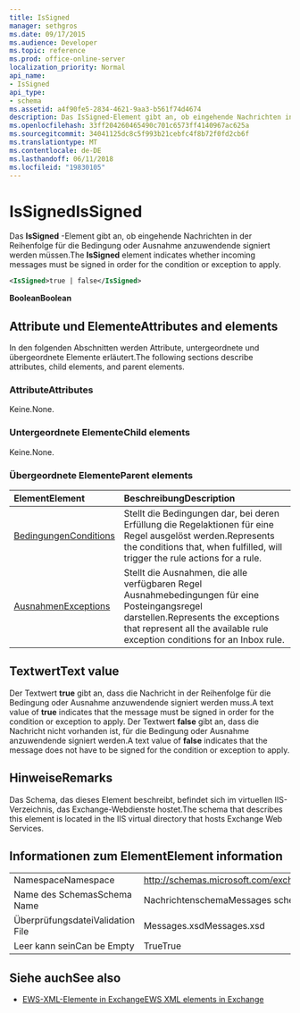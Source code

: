 ```yaml
---
title: IsSigned
manager: sethgros
ms.date: 09/17/2015
ms.audience: Developer
ms.topic: reference
ms.prod: office-online-server
localization_priority: Normal
api_name:
- IsSigned
api_type:
- schema
ms.assetid: a4f90fe5-2834-4621-9aa3-b561f74d4674
description: Das IsSigned-Element gibt an, ob eingehende Nachrichten in der Reihenfolge für die Bedingung oder Ausnahme anzuwendende signiert werden müssen.
ms.openlocfilehash: 33ff204260465490c701c6573ff4140967ac625a
ms.sourcegitcommit: 34041125dc8c5f993b21cebfc4f8b72f0fd2cb6f
ms.translationtype: MT
ms.contentlocale: de-DE
ms.lasthandoff: 06/11/2018
ms.locfileid: "19830105"
---
```

# <a name="issigned"></a><span data-ttu-id="72513-103">IsSigned</span><span class="sxs-lookup"><span data-stu-id="72513-103">IsSigned</span></span>

<span data-ttu-id="72513-104">Das **IsSigned** -Element gibt an, ob eingehende Nachrichten in der Reihenfolge für die Bedingung oder Ausnahme anzuwendende signiert werden müssen.</span><span class="sxs-lookup"><span data-stu-id="72513-104">The **IsSigned** element indicates whether incoming messages must be signed in order for the condition or exception to apply.</span></span> 
  
```XML
<IsSigned>true | false</IsSigned>
```

 <span data-ttu-id="72513-105">**Boolean**</span><span class="sxs-lookup"><span data-stu-id="72513-105">**Boolean**</span></span>
## <a name="attributes-and-elements"></a><span data-ttu-id="72513-106">Attribute und Elemente</span><span class="sxs-lookup"><span data-stu-id="72513-106">Attributes and elements</span></span>

<span data-ttu-id="72513-107">In den folgenden Abschnitten werden Attribute, untergeordnete und übergeordnete Elemente erläutert.</span><span class="sxs-lookup"><span data-stu-id="72513-107">The following sections describe attributes, child elements, and parent elements.</span></span>
  
### <a name="attributes"></a><span data-ttu-id="72513-108">Attribute</span><span class="sxs-lookup"><span data-stu-id="72513-108">Attributes</span></span>

<span data-ttu-id="72513-109">Keine.</span><span class="sxs-lookup"><span data-stu-id="72513-109">None.</span></span>
  
### <a name="child-elements"></a><span data-ttu-id="72513-110">Untergeordnete Elemente</span><span class="sxs-lookup"><span data-stu-id="72513-110">Child elements</span></span>

<span data-ttu-id="72513-111">Keine.</span><span class="sxs-lookup"><span data-stu-id="72513-111">None.</span></span>
  
### <a name="parent-elements"></a><span data-ttu-id="72513-112">Übergeordnete Elemente</span><span class="sxs-lookup"><span data-stu-id="72513-112">Parent elements</span></span>

|<span data-ttu-id="72513-113">**Element**</span><span class="sxs-lookup"><span data-stu-id="72513-113">**Element**</span></span>|<span data-ttu-id="72513-114">**Beschreibung**</span><span class="sxs-lookup"><span data-stu-id="72513-114">**Description**</span></span>|
|:-----|:-----|
|[<span data-ttu-id="72513-115">Bedingungen</span><span class="sxs-lookup"><span data-stu-id="72513-115">Conditions</span></span>](conditions.md) <br/> |<span data-ttu-id="72513-116">Stellt die Bedingungen dar, bei deren Erfüllung die Regelaktionen für eine Regel ausgelöst werden.</span><span class="sxs-lookup"><span data-stu-id="72513-116">Represents the conditions that, when fulfilled, will trigger the rule actions for a rule.</span></span>  <br/> |
|[<span data-ttu-id="72513-117">Ausnahmen</span><span class="sxs-lookup"><span data-stu-id="72513-117">Exceptions</span></span>](exceptions.md) <br/> |<span data-ttu-id="72513-118">Stellt die Ausnahmen, die alle verfügbaren Regel Ausnahmebedingungen für eine Posteingangsregel darstellen.</span><span class="sxs-lookup"><span data-stu-id="72513-118">Represents the exceptions that represent all the available rule exception conditions for an Inbox rule.</span></span>  <br/> |
   
## <a name="text-value"></a><span data-ttu-id="72513-119">Textwert</span><span class="sxs-lookup"><span data-stu-id="72513-119">Text value</span></span>

<span data-ttu-id="72513-120">Der Textwert **true** gibt an, dass die Nachricht in der Reihenfolge für die Bedingung oder Ausnahme anzuwendende signiert werden muss.</span><span class="sxs-lookup"><span data-stu-id="72513-120">A text value of **true** indicates that the message must be signed in order for the condition or exception to apply.</span></span> <span data-ttu-id="72513-121">Der Textwert **false** gibt an, dass die Nachricht nicht vorhanden ist, für die Bedingung oder Ausnahme anzuwendende signiert werden.</span><span class="sxs-lookup"><span data-stu-id="72513-121">A text value of **false** indicates that the message does not have to be signed for the condition or exception to apply.</span></span> 
  
## <a name="remarks"></a><span data-ttu-id="72513-122">Hinweise</span><span class="sxs-lookup"><span data-stu-id="72513-122">Remarks</span></span>

<span data-ttu-id="72513-123">Das Schema, das dieses Element beschreibt, befindet sich im virtuellen IIS-Verzeichnis, das Exchange-Webdienste hostet.</span><span class="sxs-lookup"><span data-stu-id="72513-123">The schema that describes this element is located in the IIS virtual directory that hosts Exchange Web Services.</span></span>
  
## <a name="element-information"></a><span data-ttu-id="72513-124">Informationen zum Element</span><span class="sxs-lookup"><span data-stu-id="72513-124">Element information</span></span>

|||
|:-----|:-----|
|<span data-ttu-id="72513-125">Namespace</span><span class="sxs-lookup"><span data-stu-id="72513-125">Namespace</span></span>  <br/> |http://schemas.microsoft.com/exchange/services/2006/messages  <br/> |
|<span data-ttu-id="72513-126">Name des Schemas</span><span class="sxs-lookup"><span data-stu-id="72513-126">Schema Name</span></span>  <br/> |<span data-ttu-id="72513-127">Nachrichtenschema</span><span class="sxs-lookup"><span data-stu-id="72513-127">Messages schema</span></span>  <br/> |
|<span data-ttu-id="72513-128">Überprüfungsdatei</span><span class="sxs-lookup"><span data-stu-id="72513-128">Validation File</span></span>  <br/> |<span data-ttu-id="72513-129">Messages.xsd</span><span class="sxs-lookup"><span data-stu-id="72513-129">Messages.xsd</span></span>  <br/> |
|<span data-ttu-id="72513-130">Leer kann sein</span><span class="sxs-lookup"><span data-stu-id="72513-130">Can be Empty</span></span>  <br/> |<span data-ttu-id="72513-131">True</span><span class="sxs-lookup"><span data-stu-id="72513-131">True</span></span>  <br/> |
   
## <a name="see-also"></a><span data-ttu-id="72513-132">Siehe auch</span><span class="sxs-lookup"><span data-stu-id="72513-132">See also</span></span>



- [<span data-ttu-id="72513-133">EWS-XML-Elemente in Exchange</span><span class="sxs-lookup"><span data-stu-id="72513-133">EWS XML elements in Exchange</span></span>](ews-xml-elements-in-exchange.md)

